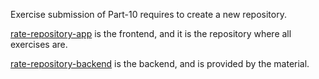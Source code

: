 Exercise submission of Part-10 requires to create a new repository.

[rate-repository-app](https://github.com/EledenGreen/rate-repository-app) is the frontend, and it is the repository where all
exercises are.

[rate-repository-backend](https://github.com/EledenGreen/rate-repository-backend) is the backend, and is provided by the material.
